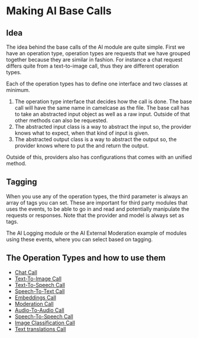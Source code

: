 # Making AI Base Calls

## Idea

The idea behind the base calls of the AI module are quite simple. First we have an operation type, operation types are requests that we have grouped together because they are similar in fashion. For instance a chat request differs quite from a text-to-image call, thus they are different operation types.

Each of the operation types has to define one interface and two classes at minimum.

1. The operation type interface that decides how the call is done. The base call will have the same name in camelcase as the file. The base call has to take an abstracted input object as well as a raw input. Outside of that other methods can also be requested.
2. The abstracted input class is a way to abstract the input so, the provider knows what to expect, when that kind of input is given.
3. The abstracted output class is a way to abstract the output so, the provider knows where to put the and return the output.

Outside of this, providers also has configurations that comes with an unified method.

## Tagging

When you use any of the operation types, the third parameter is always an array of tags you can set. These are important for third party modules that uses the events, to be able to go in and read and potentially manipulate the requests or responses. Note that the provider and model is always set as tags.

The AI Logging module or the AI External Moderation example of modules using these events, where you can select based on tagging.

## The Operation Types and how to use them

* [Chat Call](call_chat.md)
* [Text-To-Image Call](call_text_to_image.md)
* [Text-To-Speech Call](call_text_to_speech.md)
* [Speech-To-Text Call](call_speech_to_text.md)
* [Embeddings Call](call_embeddings.md)
* [Moderation Call](call_moderation.md)
* [Audio-To-Audio Call](call_audio_to_audio.md)
* [Speech-To-Speech Call](call_speech_to_speech.md)
* [Image Classification Call](call_image_classification.md)
* [Text translations Call](call_translate_text.md)
